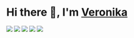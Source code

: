 # Hi there 👋, I'm [Veronika](https://t.me/verniey)

![](http://github-profile-summary-cards.vercel.app/api/cards/profile-details?username=verniey&theme=solarized_dark)
![](http://github-profile-summary-cards.vercel.app/api/cards/most-commit-language?username=verniey&theme=solarized_dark)
![](http://github-profile-summary-cards.vercel.app/api/cards/repos-per-language?username=verniey&theme=solarized_dark)
![](http://github-profile-summary-cards.vercel.app/api/cards/stats?username=verniey&theme=solarized_dark)
![](http://github-profile-summary-cards.vercel.app/api/cards/productive-time?username=verniey&theme=solarized_dark&utcOffset=1)
